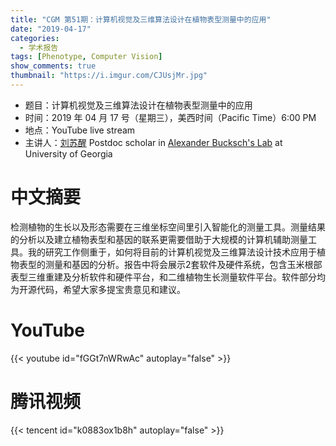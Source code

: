 ```yaml
---
title: "CGM 第51期：计算机视觉及三维算法设计在植物表型测量中的应用"
date: "2019-04-17"
categories:
  - 学术报告
tags: [Phenotype, Computer Vision]
show_comments: true
thumbnail: "https://i.imgur.com/CJUsjMr.jpg"
---
```



- 题目：计算机视觉及三维算法设计在植物表型测量中的应用
- 时间：2019 年 04 月 17 号（星期三），美西时间（Pacific Time）6:00 PM
- 地点：YouTube live stream
- 主讲人：[刘苏醒](https://suxingliu.wixsite.com/portfolio) Postdoc scholar in [Alexander Bucksch's Lab](http://www.computational-plant-science.org/joomla30/) at University of Georgia



# 中文摘要

检测植物的生长以及形态需要在三维坐标空间里引入智能化的测量工具。测量结果的分析以及建立植物表型和基因的联系更需要借助于大规模的计算机辅助测量工具。我的研究工作侧重于，如何将目前的计算机视觉及三维算法设计技术应用于植物表型的测量和基因的分析。报告中将会展示2套软件及硬件系统，包含玉米根部表型三维重建及分析软件和硬件平台，和二维植物生长测量软件平台。软件部分均为开源代码，希望大家多提宝贵意见和建议。



# YouTube

{{< youtube id="fGGt7nWRwAc" autoplay="false" >}}

# 腾讯视频

{{< tencent id="k0883ox1b8h" autoplay="false" >}}

